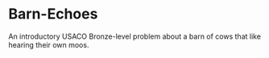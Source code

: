 # Barn-Echoes
An introductory USACO Bronze-level problem about a barn of cows that like hearing their own moos.
